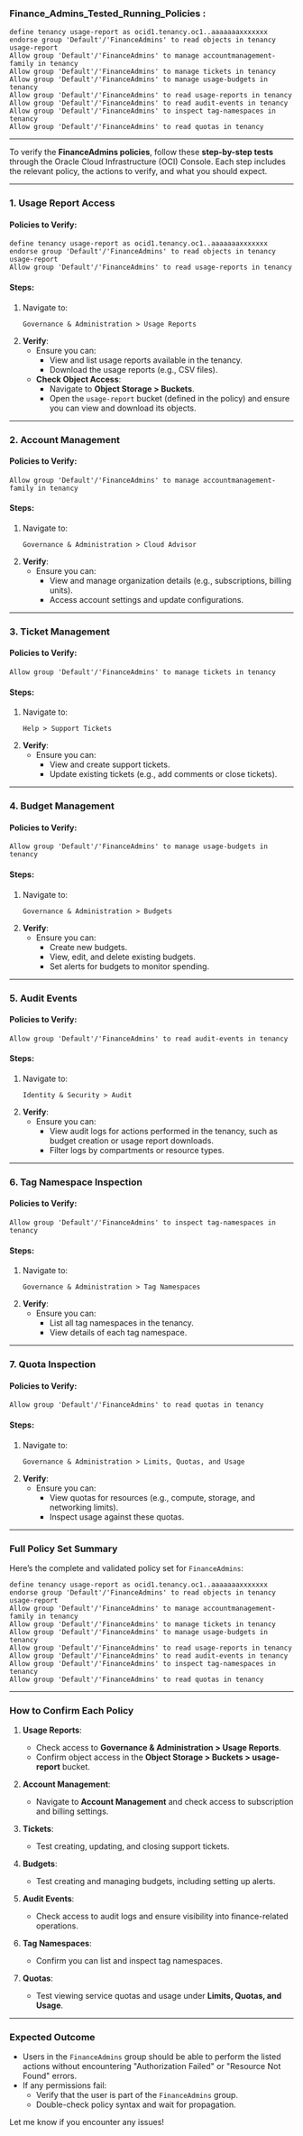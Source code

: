 ### Finance_Admins_Tested_Running_Policies :

```plaintext
define tenancy usage-report as ocid1.tenancy.oc1..aaaaaaaxxxxxxx
endorse group 'Default'/'FinanceAdmins' to read objects in tenancy usage-report
Allow group 'Default'/'FinanceAdmins' to manage accountmanagement-family in tenancy
Allow group 'Default'/'FinanceAdmins' to manage tickets in tenancy
Allow group 'Default'/'FinanceAdmins' to manage usage-budgets in tenancy
Allow group 'Default'/'FinanceAdmins' to read usage-reports in tenancy
Allow group 'Default'/'FinanceAdmins' to read audit-events in tenancy
Allow group 'Default'/'FinanceAdmins' to inspect tag-namespaces in tenancy
Allow group 'Default'/'FinanceAdmins' to read quotas in tenancy
```

---

To verify the **FinanceAdmins policies**, follow these **step-by-step tests** through the Oracle Cloud Infrastructure (OCI) Console. Each step includes the relevant policy, the actions to verify, and what you should expect.

---

### **1. Usage Report Access**
#### Policies to Verify:
```plaintext
define tenancy usage-report as ocid1.tenancy.oc1..aaaaaaaxxxxxxx
endorse group 'Default'/'FinanceAdmins' to read objects in tenancy usage-report
Allow group 'Default'/'FinanceAdmins' to read usage-reports in tenancy
```
#### Steps:
1. Navigate to:
   ```
   Governance & Administration > Usage Reports
   ```
2. **Verify**:
   - Ensure you can:
     - View and list usage reports available in the tenancy.
     - Download the usage reports (e.g., CSV files).
   - **Check Object Access**:
     - Navigate to **Object Storage > Buckets**.
     - Open the `usage-report` bucket (defined in the policy) and ensure you can view and download its objects.

---

### **2. Account Management**
#### Policies to Verify:
```plaintext
Allow group 'Default'/'FinanceAdmins' to manage accountmanagement-family in tenancy
```
#### Steps:
1. Navigate to:
   ```
   Governance & Administration > Cloud Advisor
   ```
2. **Verify**:
   - Ensure you can:
     - View and manage organization details (e.g., subscriptions, billing units).
     - Access account settings and update configurations.

---

### **3. Ticket Management**
#### Policies to Verify:
```plaintext
Allow group 'Default'/'FinanceAdmins' to manage tickets in tenancy
```
#### Steps:
1. Navigate to:
   ```
   Help > Support Tickets
   ```
2. **Verify**:
   - Ensure you can:
     - View and create support tickets.
     - Update existing tickets (e.g., add comments or close tickets).

---

### **4. Budget Management**
#### Policies to Verify:
```plaintext
Allow group 'Default'/'FinanceAdmins' to manage usage-budgets in tenancy
```
#### Steps:
1. Navigate to:
   ```
   Governance & Administration > Budgets
   ```
2. **Verify**:
   - Ensure you can:
     - Create new budgets.
     - View, edit, and delete existing budgets.
     - Set alerts for budgets to monitor spending.

---

### **5. Audit Events**
#### Policies to Verify:
```plaintext
Allow group 'Default'/'FinanceAdmins' to read audit-events in tenancy
```
#### Steps:
1. Navigate to:
   ```
   Identity & Security > Audit
   ```
2. **Verify**:
   - Ensure you can:
     - View audit logs for actions performed in the tenancy, such as budget creation or usage report downloads.
     - Filter logs by compartments or resource types.

---

### **6. Tag Namespace Inspection**
#### Policies to Verify:
```plaintext
Allow group 'Default'/'FinanceAdmins' to inspect tag-namespaces in tenancy
```
#### Steps:
1. Navigate to:
   ```
   Governance & Administration > Tag Namespaces
   ```
2. **Verify**:
   - Ensure you can:
     - List all tag namespaces in the tenancy.
     - View details of each tag namespace.

---

### **7. Quota Inspection**
#### Policies to Verify:
```plaintext
Allow group 'Default'/'FinanceAdmins' to read quotas in tenancy
```
#### Steps:
1. Navigate to:
   ```
   Governance & Administration > Limits, Quotas, and Usage
   ```
2. **Verify**:
   - Ensure you can:
     - View quotas for resources (e.g., compute, storage, and networking limits).
     - Inspect usage against these quotas.

---

### **Full Policy Set Summary**
Here’s the complete and validated policy set for `FinanceAdmins`:

```plaintext
define tenancy usage-report as ocid1.tenancy.oc1..aaaaaaaxxxxxxx
endorse group 'Default'/'FinanceAdmins' to read objects in tenancy usage-report
Allow group 'Default'/'FinanceAdmins' to manage accountmanagement-family in tenancy
Allow group 'Default'/'FinanceAdmins' to manage tickets in tenancy
Allow group 'Default'/'FinanceAdmins' to manage usage-budgets in tenancy
Allow group 'Default'/'FinanceAdmins' to read usage-reports in tenancy
Allow group 'Default'/'FinanceAdmins' to read audit-events in tenancy
Allow group 'Default'/'FinanceAdmins' to inspect tag-namespaces in tenancy
Allow group 'Default'/'FinanceAdmins' to read quotas in tenancy
```

---

### **How to Confirm Each Policy**
1. **Usage Reports**:
   - Check access to **Governance & Administration > Usage Reports**.
   - Confirm object access in the **Object Storage > Buckets > usage-report** bucket.

2. **Account Management**:
   - Navigate to **Account Management** and check access to subscription and billing settings.

3. **Tickets**:
   - Test creating, updating, and closing support tickets.

4. **Budgets**:
   - Test creating and managing budgets, including setting up alerts.

5. **Audit Events**:
   - Check access to audit logs and ensure visibility into finance-related operations.

6. **Tag Namespaces**:
   - Confirm you can list and inspect tag namespaces.

7. **Quotas**:
   - Test viewing service quotas and usage under **Limits, Quotas, and Usage**.

---

### **Expected Outcome**
- Users in the `FinanceAdmins` group should be able to perform the listed actions without encountering "Authorization Failed" or "Resource Not Found" errors.
- If any permissions fail:
  - Verify that the user is part of the `FinanceAdmins` group.
  - Double-check policy syntax and wait for propagation.

Let me know if you encounter any issues!